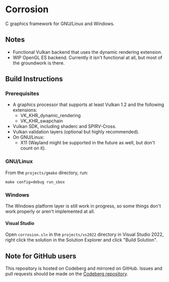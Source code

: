 # Corrosion

C graphics framework for GNU/Linux and Windows.

## Notes
 - Functional Vulkan backend that uses the dynamic rendering extension.
 - WIP OpenGL ES backend. Currently it isn't functional at all, but most of the groundwork is there.

## Build Instructions

### Prerequisites
 - A graphics processor that supports at least Vulkan 1.2 and the following extensions:
 	- VK_KHR_dynamic_rendering
 	- VK_KHR_swapchain
 - Vulkan SDK, including shaderc and SPIRV-Cross.
 - Vulkan validation layers (optional but highly recommended).
 - On GNU/Linux:
	 - X11 (Wayland might be supported in the future as well, but don't count on it).

### GNU/Linux
From the `projects/gmake` directory, run:

```
make config=debug run_sbox
```

### Windows
The Windows platform layer is still work in progress, so some things don't work properly
or aren't implemented at all.

#### Visual Studio
Open `corrosion.sln` in the `projects/vs2022` directory in Visual Studio 2022, right click
the solution in the Solution Explorer and click "Build Solution".

## Note for GitHub users
This repository is hosted on Codeberg and mirrored on GitHub. Issues and pull requests should be
made on the [Codeberg repository](https://codeberg.org/quou/corrosion).
